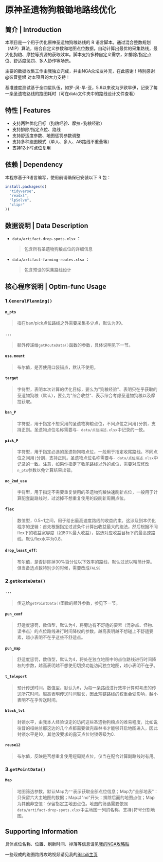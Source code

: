 # 原神圣遗物狗粮锄地路线优化
## 简介 | Introduction
本项目是一个用于优化原神圣遗物狗粮路线的 R 语言脚本。通过混合整数规划（MIP）算法，结合自定义参数和地图点位数据，自动计算出最优的采集路线，最大化狗粮、摩拉等资源的获取效率。脚本支持多种自定义需求，如排除/指定点位、舒适度惩罚、多人协作等场景。

主要的数据收集工作由我独立完成，并由NGA众坛友补充，在此感谢！特别感谢 @彼音星垠 对本项目的大力支持！

基准速度测试基于全四星队伍，如罗-风-早-亚，5.6以来改为罗欧早伊，记录了每一条圣遗物路线的跑图耗时（可在data文件夹中的路线设计文件查看）

## 特性 | Features
- 支持两种优化目标（狗粮经验、摩拉+狗粮经验）
- 支持排除/指定点位、路线
- 支持舒适度参数、地图惩罚参数调整
- 支持多种跑图模式（单人、多人、AB路线不重叠等）
- 支持12小时点位复用

## 依赖 | Dependency
本程序基于R语言编写，使用前请确保已安装以下 R 包：

```R
install.packages(c(
  "tidyverse",
  "readxl",
  "lpSolve",
  "clipr"
))
```
## 数据说明 | Data Description
- `data/artifact-drop-spots.xlsx` ：
    > 包含所有圣遗物狗粮点位的详细信息
- `data/artifact-farming-routes.xlsx` ：
    > 包含预设的采集路线设计

## 核心程序说明 | Optim-func Usage

### 1.`GeneralPlanning()`

#### `n_pts`
> 指在ban/pick点位路线之外需要采集多少点，默认为99。
#### `...`
> 额外传递给`getRouteData()`函数的参数，具体说明见下一节。

#### `use.mount`
> 布尔值，是否使用口袋锚点，默认不使用。

#### `target`
> 字符型，表明本次计算的优化目标，要么为"狗粮经验"、表明只在乎获取的圣遗物狗粮（默认），要么为"综合收益"、表示综合考虑圣遗物狗粮以及摩拉获取。

#### `ban_P`
> 字符型，用于指定不想采用的圣遗物狗粮点位，不同点位之间用`|`分割，支持正则。圣遗物点位名称需要与`- data/点位描述.xlsx`中记录的一致。

#### `pick_P`
> 字符型，用于指定必选的圣遗物狗粮点位，一般用于指定收尾路线。不同点位之间用`|`分割，支持正则。圣遗物点位名称需要与`- data/点位描述.xlsx`中记录的一致。注意，如果你指定了收尾路线以外的点位，需要对应修改`n_pts`参数以免计算结果出错。

#### `no_2nd_use`
> 字符型，用于指定不需要重复使用的圣遗物狗粮快速刷新点位，一般用于计算配套副路线时，过滤掉不想重复使用的段刷新周期点位。

#### `flex`
> 数值型，0.5~1之间，用于给出最高速度路线的收益约束。这涉及到本优化程序的逻辑：首先根据指定过滤条件计算出收益最大的跑法，然后根据不同flex下的收益宽容度（如80%最大收益），挑选对应收益目标下的最高速路线。默认flex水平为0.8。

#### `drop_least_eff`:
> 布尔值，是否排除掉30%百分位以下效率的路线，默认过滤以精简计算。但当备选点数特别少的时候，需要改成`FALSE`

### 2.`getRouteData()`

#### `...`
> 传送给`getPointData()`函数的额外参数，参见下一节。

#### `pun_comf`
> 舒适度惩罚，数值型，默认为4，将旁边有不舒适的要素（混杂点、怪物、读书点）的点位路线进行时间降权的参数，越高表明越不想碰上不舒适要素，越小表明不在乎这些不舒适点。

#### `pun_map`
> 舒适度惩罚，数值型，默认为4，将处在独立地图中的点位路线进行时间降权的参数，越高表明越不想使用切换功能访问独立地图，越小表明不在乎。

#### `t_teleport`
> 预计传送时间，数值型，默认为6，为每一条路线进行效率计算时考虑的传送所花时间。越高表明传送时间越长，因此短链路线的权重会受影响，越小表明不在乎传送时间。

#### `block_lvl`
> 封锁水平，由我本人经验设定的访问这些圣遗物狗粮点的难易程度，比如说往昔的桓纳兰那这边的几个点都需要做完森林书才能够开启地图进入，因此封锁水平是10，其他没要求的露天点位封锁等级为0.

#### `reuse12`
> 布尔值，反映是否想重复使用短周期点位，仅当在配合计算副路线时有用。

### 3.`getPointData()`

#### `Map`
> 地图筛选参数，默认Map为`""`表示获取全部点位信息；Map为"全部地表"：只保留六大主地图的数据；Map以"no"开头：排除后面的地图点位；Map为其他非空值：保留指定主地图点位。地图的筛选需要依照`data/artifact-drop-spots.xlsx`中主地图一列的名称，支持`|`符号分割地图。

## Supporting Information
具体点位名称、位置、刷新时间、掉落等信息请见[我的NGA攻略贴](https://nga.178.com/read.php?tid=27875210)

一些现成的跑图路线攻略视频请见我的[Bilibili主页](https://space.bilibili.com/1897138)
